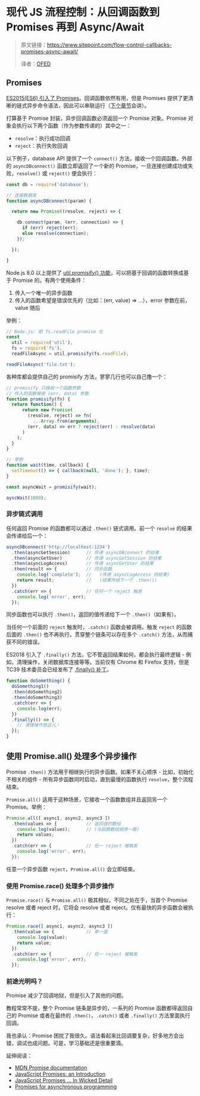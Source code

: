 # 现代 JS 流程控制：从回调函数到 Promises 再到 Async/Await

> 原文链接：https://www.sitepoint.com/flow-control-callbacks-promises-async-await/
>
> 译者：[OFED]()


## Promises

[ES2015(ES6) 引入了 Promises](https://www.sitepoint.com/overview-javascript-promises/)。回调函数依然有用，但是 Promises 提供了更清晰的链式异步命令语法，因此可以串联运行（[下个章节](https://www.sitepoint.com/flow-control-callbacks-promises-async-await/#asynchronouschaining)会讲）。

打算基于 Promise 封装，异步回调函数必须返回一个 Promise 对象。Promise 对象会执行以下两个函数（作为参数传递的）其中之一：

- `resolve`：执行成功回调
- `reject`：执行失败回调

以下例子，database API 提供了一个 `connect()` 方法，接收一个回调函数。外部的 `asyncDBconnect()` 函数立即返回了一个新的 Promise，一旦连接创建成功或失败，`resolve()` 或 `reject()` 便会执行：

```js
const db = require('database');

// 连接数据库
function asyncDBconnect(param) {

  return new Promise((resolve, reject) => {

    db.connect(param, (err, connection) => {
      if (err) reject(err);
      else resolve(connection);
    });

  });

}
```

Node.js 8.0 以上提供了 [util.promisify() 功能](https://nodejs.org/api/util.html#util_util_promisify_original)，可以把基于回调的函数转换成基于 Promise 的。有两个使用条件：

1. 传入一个唯一的异步函数
1. 传入的函数希望是错误优先的（比如：(err, value) => ...），error 参数在前，value 随后

举例：

```js
// Node.js: 把 fs.readFile promise 化
const
  util = require('util'),
  fs = require('fs'),
  readFileAsync = util.promisify(fs.readFile);

readFileAsync('file.txt');
```

各种库都会提供自己的 promisify 方法，寥寥几行也可以自己撸一个：

```js
// promisify 只接收一个函数参数
// 传入的函数接收 (err, data) 参数
function promisify(fn) {
  return function() {
      return new Promise(
        (resolve, reject) => fn(
          ...Array.from(arguments),
        (err, data) => err ? reject(err) : resolve(data)
      )
    );
  }
}

// 举例
function wait(time, callback) {
  setTimeout(() => { callback(null, 'done'); }, time);
}

const asyncWait = promisify(wait);

ayscWait(1000);
```

### 异步链式调用

任何返回 Promise 的函数都可以通过 `.then()` 链式调用。前一个 `resolve` 的结果会传递给后一个：

```js
asyncDBconnect('http://localhost:1234')
  .then(asyncGetSession)      // 传递 asyncDBconnect 的结果
  .then(asyncGetUser)         // 传递 asyncGetSession 的结果
  .then(asyncLogAccess)       // 传递 asyncGetUser 的结果
  .then(result => {           // 同步函数
    console.log('complete');  //   (传递 asyncLogAccess 的结果)
    return result;            //   (结果传给下一个 .then())
  })
  .catch(err => {             // 任何一个 reject 触发
    console.log('error', err);
  });
```

同步函数也可以执行 `.then()`，返回的值传递给下一个 `.then()`（如果有）。

当任何一个前面的 `reject` 触发时，`.catch()` 函数会被调用。触发 `reject` 的函数后面的 `.then()` 也不再执行。贯穿整个链条可以存在多个 `.catch()` 方法，从而捕获不同的错误。

ES2018 引入了 `.finally()` 方法，它不管返回结果如何，都会执行最终逻辑 - 例如，清理操作，关闭数据库连接等等。当前仅有  Chrome 和 Firefox 支持，但是 TC39 技术委员会已经发布了 [.finally() 补丁](https://github.com/tc39/proposal-promise-finally/blob/fd934c0b42d59bf8d9446e737ba14d50a9067216/polyfill.js)。

```js
function doSomething() {
  doSomething1()
  .then(doSomething2)
  .then(doSomething3)
  .catch(err => {
    console.log(err);
  })
  .finally(() => {
    // 清理操作放这儿！
  });
}
```

## 使用 Promise.all() 处理多个异步操作

Promise `.then()` 方法用于相继执行的异步函数。如果不关心顺序 - 比如，初始化不相关的组件 - 所有异步函数同时启动，直到最慢的函数执行 `resolve`，整个流程结束。

`Promise.all()` 适用于这种场景，它接收一个函数数组并且返回另一个 Promise。举例：

```js
Promise.all([ async1, async2, async3 ])
  .then(values => {           // 返回值的数组
    console.log(values);      // (与函数数组顺序一致)
    return values;
  })
  .catch(err => {             // 任一 reject 被触发
    console.log('error', err);
  });
```

任意一个异步函数 `reject`，`Promise.all()` 会立即结束。

### 使用 Promise.race() 处理多个异步操作

`Promise.race()` 与 `Promise.all()` 极其相似，不同之处在于，当首个 Promise resolve 或者 reject 时，它将会 resolve 或者 reject。仅有最快的异步函数会被执行：

```js
Promise.race([ async1, async2, async3 ])
  .then(value => {            // 单一值
    console.log(value);
    return value;
  })
  .catch(err => {             // 任一 reject 被触发
    console.log('error', err);
  });
```

### 前途光明吗？

Promise 减少了回调地狱，但是引入了其他的问题。

教程常常不提，整个 Promise 链条是异步的，一系列的 Promise 函数都得返回自己的 Promise 或者在最终的 `.then()`，`.catch()` 或者 `.finally()` 方法里面执行回调。

我也承认：Promise 困扰了我很久。语法看起来比回调要复杂，好多地方会出错，调试也成问题。可是，学习基础还是很重要滴。

延伸阅读：

- [MDN Promise documentation](https://developer.mozilla.org/en-US/docs/Web/JavaScript/Reference/Global_Objects/Promise)
- [JavaScript Promises: an Introduction](https://developers.google.com/web/fundamentals/primers/promises)
- [JavaScript Promises … In Wicked Detail](http://www.mattgreer.org/articles/promises-in-wicked-detail/)
- [Promises for asynchronous programming](http://exploringjs.com/es6/ch_promises.html)


